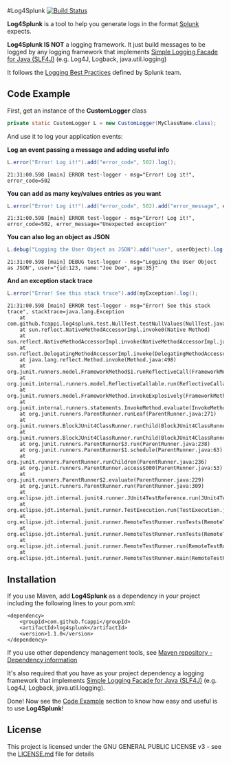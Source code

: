 #Log4Splunk [![Build Status](https://travis-ci.org/fcappi/log4splunk.svg?branch=master)](https://travis-ci.org/fcappi/log4splunk)

**Log4Splunk** is a tool to help you generate logs in the format [Splunk](http://www.splunk.com/en_us/products/splunk-enterprise.html) expects.

**Log4Splunk IS NOT** a logging framework. It just build messages to be logged by any logging framework that implements [Simple Logging Facade for Java (SLF4J)](http://www.slf4j.org/) (e.g. Log4J, Logback, java.util.logging)

It follows the [Logging Best Practices](http://dev.splunk.com/view/logging-best-practices/SP-CAAADP6) defined by Splunk team. 


## Code Example 

First, get an instance of the **CustomLogger** class

```java
private static CustomLogger L = new CustomLogger(MyClassName.class); 
```
And use it to log your application events:

__Log an event passing a message and adding useful info__

```java
L.error("Error! Log it!").add("error_code", 502).log();
```
```
21:31:00.598 [main] ERROR test-logger - msg="Error! Log it!", error_code=502
```


__You can add as many key/values entries as you want__

```java
L.error("Error! Log it!").add("error_code", 502).add("error_message", ex.getMessage()).log();
```

```
21:31:00.598 [main] ERROR test-logger - msg="Error! Log it!", error_code=502, error_message="Unexpected exception"
```


__You can also log an object as JSON__

```java
L.debug("Logging the User Object as JSON").add("user", userObject).log(); 
```

```
21:31:00.598 [main] DEBUG test-logger - msg="Logging the User Object as JSON", user="{id:123, name:"Joe Doe", age:35}"
```


__And an exception stack trace__

```java
L.error("Error! See this stack trace").add(myException).log(); 
```

```
21:31:00.598 [main] ERROR test-logger - msg="Error! See this stack trace", stacktrace=java.lang.Exception
	at com.github.fcappi.log4splunk.test.NullTest.testNullValues(NullTest.java:48)
	at sun.reflect.NativeMethodAccessorImpl.invoke0(Native Method)
	at sun.reflect.NativeMethodAccessorImpl.invoke(NativeMethodAccessorImpl.java:62)
	at sun.reflect.DelegatingMethodAccessorImpl.invoke(DelegatingMethodAccessorImpl.java:43)
	at java.lang.reflect.Method.invoke(Method.java:498)
	at org.junit.runners.model.FrameworkMethod$1.runReflectiveCall(FrameworkMethod.java:47)
	at org.junit.internal.runners.model.ReflectiveCallable.run(ReflectiveCallable.java:12)
	at org.junit.runners.model.FrameworkMethod.invokeExplosively(FrameworkMethod.java:44)
	at org.junit.internal.runners.statements.InvokeMethod.evaluate(InvokeMethod.java:17)
	at org.junit.runners.ParentRunner.runLeaf(ParentRunner.java:271)
	at org.junit.runners.BlockJUnit4ClassRunner.runChild(BlockJUnit4ClassRunner.java:70)
	at org.junit.runners.BlockJUnit4ClassRunner.runChild(BlockJUnit4ClassRunner.java:50)
	at org.junit.runners.ParentRunner$3.run(ParentRunner.java:238)
	at org.junit.runners.ParentRunner$1.schedule(ParentRunner.java:63)
	at org.junit.runners.ParentRunner.runChildren(ParentRunner.java:236)
	at org.junit.runners.ParentRunner.access$000(ParentRunner.java:53)
	at org.junit.runners.ParentRunner$2.evaluate(ParentRunner.java:229)
	at org.junit.runners.ParentRunner.run(ParentRunner.java:309)
	at org.eclipse.jdt.internal.junit4.runner.JUnit4TestReference.run(JUnit4TestReference.java:86)
	at org.eclipse.jdt.internal.junit.runner.TestExecution.run(TestExecution.java:38)
	at org.eclipse.jdt.internal.junit.runner.RemoteTestRunner.runTests(RemoteTestRunner.java:459)
	at org.eclipse.jdt.internal.junit.runner.RemoteTestRunner.runTests(RemoteTestRunner.java:678)
	at org.eclipse.jdt.internal.junit.runner.RemoteTestRunner.run(RemoteTestRunner.java:382)
	at org.eclipse.jdt.internal.junit.runner.RemoteTestRunner.main(RemoteTestRunner.java:192)"
```

## Installation

If you use Maven, add **Log4Splunk** as a dependency in your project including the following lines to your pom.xml:

```
<dependency>
    <groupId>com.github.fcappi</groupId>
    <artifactId>log4splunk</artifactId>
    <version>1.1.0</version>
</dependency>
```

If you use other dependency management tools, see [Maven repository - Dependency information](http://search.maven.org/#artifactdetails%7Ccom.github.fcappi%7Clog4splunk%7C1.0.0%7Cjar)

It's also required that you have as your project dependency a logging framework that implements [Simple Logging Facade for Java (SLF4J)](http://www.slf4j.org/) (e.g. Log4J, Logback, java.util.logging).

Done! Now see the [Code Example](#code-example) section to know how easy and useful is to use **Log4Splunk**!

## License

This project is licensed under the GNU GENERAL PUBLIC LICENSE v3 - see the [LICENSE.md](LICENSE.md) file for details
